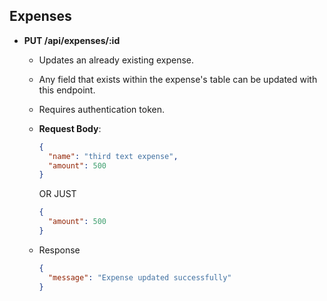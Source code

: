 ## Expenses

- **PUT /api/expenses/:id**

  - Updates an already existing expense.
  - Any field that exists within the expense's table can be updated with this endpoint.
  - Requires authentication token.
  - **Request Body**:

    ```json
    {
      "name": "third text expense",
      "amount": 500
    }
    ```

    OR JUST

    ```json
    {
      "amount": 500
    }
    ```

  - Response

    ```json
    {
      "message": "Expense updated successfully"
    }
    ```
